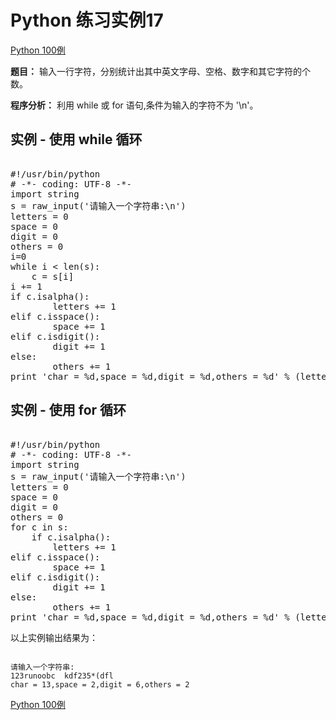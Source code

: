 Python 练习实例17
=============

 [Python 100例](python-100-examples.md)


 **题目：** 输入一行字符，分别统计出其中英文字母、空格、数字和其它字符的个数。

 **程序分析：** 利用 while 或 for 语句,条件为输入的字符不为 '\n'。

   实例 - 使用 while 循环
----------------

 <pre>

#!/usr/bin/python
# -*- coding: UTF-8 -*-
import string
s = raw_input('请输入一个字符串:\n')
letters = 0
space = 0
digit = 0
others = 0
i=0
while i < len(s):
    c = s[i]
i += 1
if c.isalpha():
        letters += 1
elif c.isspace():
        space += 1
elif c.isdigit():
        digit += 1
else:
        others += 1
print 'char = %d,space = %d,digit = %d,others = %d' % (letters,space,digit,others)
</pre>

   实例 - 使用 for 循环
--------------

 <pre>

#!/usr/bin/python
# -*- coding: UTF-8 -*-
import string
s = raw_input('请输入一个字符串:\n')
letters = 0
space = 0
digit = 0
others = 0
for c in s:
    if c.isalpha():
        letters += 1
elif c.isspace():
        space += 1
elif c.isdigit():
        digit += 1
else:
        others += 1
print 'char = %d,space = %d,digit = %d,others = %d' % (letters,space,digit,others)
</pre>

 以上实例输出结果为：


```

请输入一个字符串:
123runoobc  kdf235*(dfl
char = 13,space = 2,digit = 6,others = 2

```

[Python 100例](python-100-examples.md)
